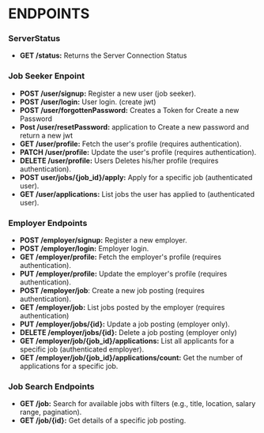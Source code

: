 # ENDPOINTS

### **ServerStatus**

- **GET /status:** Returns the Server Connection Status

### **Job Seeker Enpoint**

- **POST /user/signup:** Register a new user (job seeker).
- **POST /user/login:** User login. (create jwt)
- **POST /user/forgottenPassword:** Creates a Token for Create a new Password
- **Post /user/resetPassword:** application to Create a new password and return a new jwt
- **GET /user/profile:** Fetch the user's profile (requires authentication).
- **PATCH /user/profile:** Update the user's profile (requires authentication).
- **DELETE /user/profile:** Users Deletes his/her profile (requires authentication).
- **POST user/jobs/{job_id}/apply:** Apply for a specific job (authenticated user).
- **GET /user/applications:** List jobs the user has applied to (authenticated user).

### **Employer Endpoints**

- **POST /employer/signup:** Register a new employer.
- **POST /employer/login:** Employer login.
- **GET /employer/profile:** Fetch the employer's profile (requires authentication).
- **PUT /employer/profile:** Update the employer's profile (requires authentication).
- **POST /employer/job**: Create a new job posting (requires authentication).
- **GET /employer/job:** List jobs posted by the employer (requires authentication)
- **PUT /employer/jobs/{id}:** Update a job posting (employer only).
- **DELETE /employer/jobs/{id}:** Delete a job posting (employer only)
- **GET /employer/job/{job_id}/applications:** List all applicants for a specific job (authenticated employer).
- **GET /employer/job/{job_id}/applications/count:** Get the number of applications for a specific job.

### **Job Search Endpoints**

- **GET /job:** Search for available jobs with filters (e.g., title, location, salary range, pagination).
- **GET /job/{id}:** Get details of a specific job posting.
